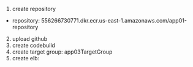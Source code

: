 1. create repository
- repository: 556266730771.dkr.ecr.us-east-1.amazonaws.com/app01-repository
2. upload github
3. create codebuild
4. create target group: app03TargetGroup
5. create elb: 


